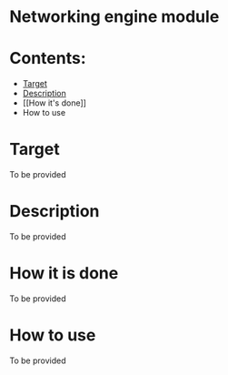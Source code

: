 # Networking engine module

# Contents:

* [Target](#target)
* [Description](#description)
* [[How it's done]]
* How to use


# Target

To be provided

# Description

To be provided

# How it is done

To be provided

# How to use

To be provided